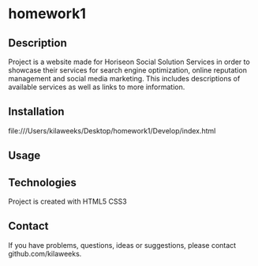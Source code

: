 # homework1


## Description

Project is a website made for Horiseon Social Solution Services in order to showcase their services for search engine optimization, online reputation management and social media marketing. This includes descriptions of available services as well as links to more information. 

## Installation 

file:///Users/kilaweeks/Desktop/homework1/Develop/index.html

## Usage

## Technologies

Project is created with 
HTML5
CSS3

## Contact

If you have problems, questions, ideas or suggestions, please contact github.com/kilaweeks.


